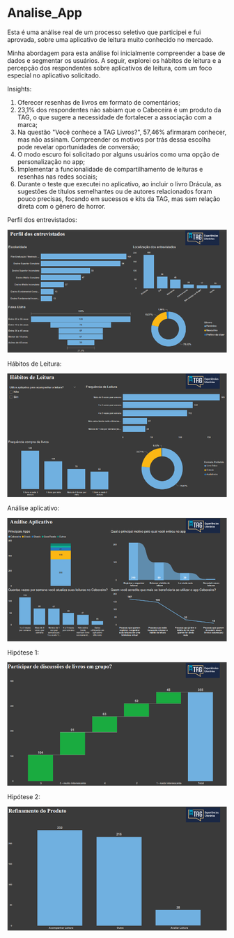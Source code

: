 # Analise_App

Esta é uma análise real de um processo seletivo que participei e fui aprovada, sobre uma aplicativo de leitura muito conhecido no mercado.

Minha abordagem para esta análise foi inicialmente compreender a base de dados e segmentar os usuários. A seguir, explorei os hábitos de leitura e a percepção dos respondentes sobre aplicativos de leitura, com um foco especial no aplicativo solicitado.

Insights:
1. Oferecer resenhas de livros em formato de comentários;
2. 23,1% dos respondentes não sabiam que o Cabeceira é um produto da TAG, o que sugere a necessidade de fortalecer a associação com a marca;
3. Na questão "Você conhece a TAG Livros?", 57,46% afirmaram conhecer, mas não assinam. Compreender os motivos por trás dessa escolha pode revelar oportunidades de conversão;
4. O modo escuro foi solicitado por alguns usuários como uma opção de personalização no app;
5. Implementar a funcionalidade de compartilhamento de leituras e resenhas nas redes sociais;
6. Durante o teste que executei no aplicativo, ao incluir o livro Drácula, as sugestões de títulos semelhantes ou de autores relacionados foram pouco precisas, focando em sucessos e kits da TAG, mas sem relação direta com o gênero de horror.

Perfil dos entrevistados:
<div align="center">
  <img src="https://github.com/CamilaDeAlm/Analise_App/blob/main/folder/Captura%20de%20tela%202024-08-25%20110225.png" alt="Exemplo" width="largura" height="altura">
</div>

Hábitos de Leitura:
<div align="center">
  <img src="https://github.com/CamilaDeAlm/Analise_App/blob/main/folder/Captura%20de%20tela%202024-08-25%20110247.png" alt="Exemplo" width="largura" height="altura">
</div>

Análise aplicativo:
<div align="center">
  <img src="https://github.com/CamilaDeAlm/Analise_App/blob/main/folder/Captura%20de%20tela%202024-08-25%20110300.png" alt="Exemplo" width="largura" height="altura">
</div>

Hipótese 1:
<div align="center">
  <img src="https://github.com/CamilaDeAlm/Analise_App/blob/main/folder/Captura%20de%20tela%202024-08-25%20110312.png" alt="Exemplo" width="largura" height="altura">
</div>

Hipótese 2:
<div align="center">
  <img src="https://github.com/CamilaDeAlm/Analise_App/blob/main/folder/Captura%20de%20tela%202024-08-25%20110328.png" alt="Exemplo" width="largura" height="altura">
</div>

